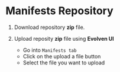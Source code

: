 # Manifests Repository

1) Download repository **zip** file.

2) Upload reposity **zip** file using **Evolven UI**
    * Go into ```Manifests tab```
    * Click on the upload a file button
    * Select the file you want to upload

